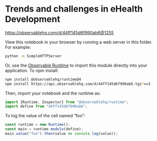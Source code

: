 # Trends and challenges in eHealth Development

https://observablehq.com/d/44ff145d6f990ab6@1255

View this notebook in your browser by running a web server in this folder. For
example:

~~~sh
python -m SimpleHTTPServer
~~~

Or, use the [Observable Runtime](https://github.com/observablehq/runtime) to
import this module directly into your application. To npm install:

~~~sh
npm install @observablehq/runtime@4
npm install https://api.observablehq.com/d/44ff145d6f990ab6.tgz?v=3
~~~

Then, import your notebook and the runtime as:

~~~js
import {Runtime, Inspector} from "@observablehq/runtime";
import define from "44ff145d6f990ab6";
~~~

To log the value of the cell named “foo”:

~~~js
const runtime = new Runtime();
const main = runtime.module(define);
main.value("foo").then(value => console.log(value));
~~~
